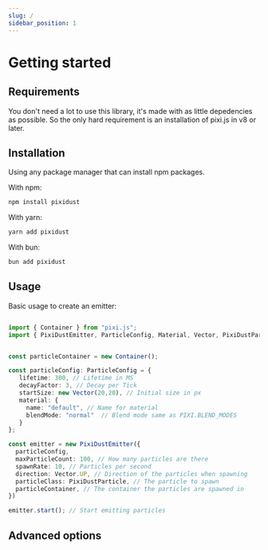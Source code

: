 ```yaml
---
slug: /
sidebar_position: 1
---
```


# Getting started 


## Requirements

You don't need a lot to use this library, it's made with as little depedencies as possible.
So the only hard requirement is an installation of pixi.js in v8 or later.


## Installation

Using any package manager that can install npm packages.


With npm:
```bash
npm install pixidust
```

With yarn:

```bash
yarn add pixidust
```

With bun:
```bash
bun add pixidust
```

## Usage

Basic usage to create an emitter:
```typescript

import { Container } from "pixi.js";
import { PixiDustEmitter, ParticleConfig, Material, Vector, PixiDustParticle } from "pixidust";


const particleContainer = new Container();

const particleConfig: ParticleConfig = {
   lifetime: 300, // Lifetime in MS
   decayFactor: 3, // Decay per Tick
   startSize: new Vector(20,20), // Initial size in px
   material: {
     name: "default", // Name for material
     blendMode: "normal"  // Blend mode same as PIXI.BLEND_MODES
   }
};

const emitter = new PixiDustEmitter({
  particleConfig,
  maxParticleCount: 100, // How many particles are there
  spawnRate: 10, // Particles per second
  direction: Vector.UP, // Direction of the particles when spawning
  particleClass: PixiDustParticle, // The particle to spawn
  particleContainer, // The container the particles are spawned in
})

emitter.start(); // Start emitting particles

```

## Advanced options
